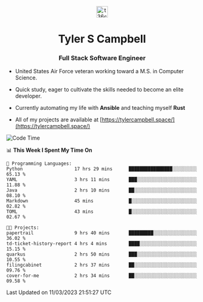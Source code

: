 <p align="center">
<a href="https://www.linkedin.com/in/t36campbell" target="blank"><img align="center" src="https://ik.imagekit.io/t36campbell/Portfolio/linkedin.png.original_m8bbGgPh6.png" alt="t36campbell" height="30" width="30" /></a>
</p>
<h1 align="center">Tyler S Campbell</h1>
<h3 align="center">Full Stack Software Engineer</h3>

* United States Air Force veteran working toward a M.S. in Computer Science.

* Quick study, eager to cultivate the skills needed to become an elite developer.

* Currently automating my life with **Ansible** and teaching myself **Rust**

* All of my projects are available at [https://tylercampbell.space/](https://tylercampbell.space/)

<!--START_SECTION:waka-->
![Code Time](http://img.shields.io/badge/Code%20Time-2%2C262%20hrs%2037%20mins-blue)

📊 **This Week I Spent My Time On** 

```text
💬 Programming Languages: 
Python                   17 hrs 29 mins      ████████████████░░░░░░░░░   65.13 % 
YAML                     3 hrs 11 mins       ███░░░░░░░░░░░░░░░░░░░░░░   11.88 % 
Java                     2 hrs 10 mins       ██░░░░░░░░░░░░░░░░░░░░░░░   08.10 % 
Markdown                 45 mins             █░░░░░░░░░░░░░░░░░░░░░░░░   02.82 % 
TOML                     43 mins             █░░░░░░░░░░░░░░░░░░░░░░░░   02.67 % 

🐱‍💻 Projects: 
papertrail               9 hrs 40 mins       █████████░░░░░░░░░░░░░░░░   36.02 % 
td-ticket-history-report 4 hrs 4 mins        ████░░░░░░░░░░░░░░░░░░░░░   15.15 % 
quarkus                  2 hrs 50 mins       ███░░░░░░░░░░░░░░░░░░░░░░   10.55 % 
filingcabinet            2 hrs 37 mins       ██░░░░░░░░░░░░░░░░░░░░░░░   09.76 % 
cover-for-me             2 hrs 34 mins       ██░░░░░░░░░░░░░░░░░░░░░░░   09.58 % 
```


 Last Updated on 11/03/2023 21:51:27 UTC
<!--END_SECTION:waka-->
